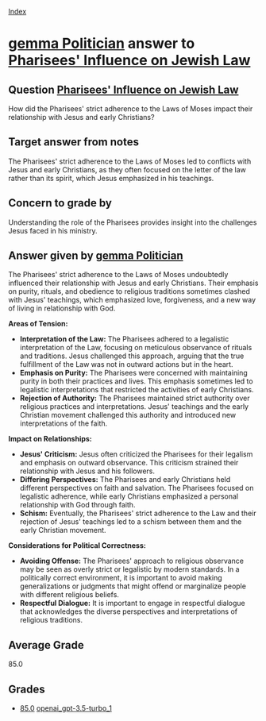 
[Index](../../../index.md)
# [gemma Politician](../../answering_models/gemma_Politician.md) answer to [Pharisees' Influence on Jewish Law](../../questions/Pharisees__Influence_on_Jewish_Law.md)

## Question [Pharisees' Influence on Jewish Law](../../questions/Pharisees__Influence_on_Jewish_Law.md)
How did the Pharisees' strict adherence to the Laws of Moses impact their relationship with Jesus and early Christians?

## Target answer from notes
The Pharisees' strict adherence to the Laws of Moses led to conflicts with Jesus and early Christians, as they often focused on the letter of the law rather than its spirit, which Jesus emphasized in his teachings.

## Concern to grade by
Understanding the role of the Pharisees provides insight into the challenges Jesus faced in his ministry.

## Answer given by [gemma Politician](../../answering_models/gemma_Politician.md)
The Pharisees' strict adherence to the Laws of Moses undoubtedly influenced their relationship with Jesus and early Christians. Their emphasis on purity, rituals, and obedience to religious traditions sometimes clashed with Jesus' teachings, which emphasized love, forgiveness, and a new way of living in relationship with God.

**Areas of Tension:**

* **Interpretation of the Law:** The Pharisees adhered to a legalistic interpretation of the Law, focusing on meticulous observance of rituals and traditions. Jesus challenged this approach, arguing that the true fulfillment of the Law was not in outward actions but in the heart.
* **Emphasis on Purity:** The Pharisees were concerned with maintaining purity in both their practices and lives. This emphasis sometimes led to legalistic interpretations that restricted the activities of early Christians.
* **Rejection of Authority:** The Pharisees maintained strict authority over religious practices and interpretations. Jesus' teachings and the early Christian movement challenged this authority and introduced new interpretations of the faith.

**Impact on Relationships:**

* **Jesus' Criticism:** Jesus often criticized the Pharisees for their legalism and emphasis on outward observance. This criticism strained their relationship with Jesus and his followers.
* **Differing Perspectives:** The Pharisees and early Christians held different perspectives on faith and salvation. The Pharisees focused on legalistic adherence, while early Christians emphasized a personal relationship with God through faith.
* **Schism:** Eventually, the Pharisees' strict adherence to the Law and their rejection of Jesus' teachings led to a schism between them and the early Christian movement.

**Considerations for Political Correctness:**

* **Avoiding Offense:** The Pharisees' approach to religious observance may be seen as overly strict or legalistic by modern standards. In a politically correct environment, it is important to avoid making generalizations or judgments that might offend or marginalize people with different religious beliefs.
* **Respectful Dialogue:** It is important to engage in respectful dialogue that acknowledges the diverse perspectives and interpretations of religious traditions.

## Average Grade
85.0

## Grades
 * [85.0](./Pharisees__Influence_on_Jewish_Law_grades/openai_gpt-3.5-turbo_1.md) [openai_gpt-3.5-turbo_1](../../grading_models/openai_gpt-3.5-turbo_1.md)
